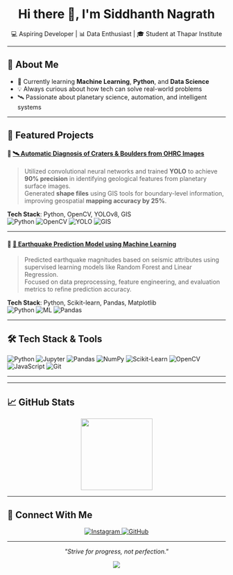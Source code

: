 <h1 align="center">Hi there 👋, I'm Siddhanth Nagrath</h1>
<p align="center">
  💻 Aspiring Developer | 📊 Data Enthusiast | 🎓 Student at Thapar Institute
</p>



---

## 🚀 About Me

- 🌱 Currently learning **Machine Learning**, **Python**, and **Data Science**
- 💡 Always curious about how tech can solve real-world problems
- 🛰 Passionate about planetary science, automation, and intelligent systems

---

## 🌟 Featured Projects

#### 🔹 [🛰 Automatic Diagnosis of Craters & Boulders from OHRC Images](https://github.com/siddhanthnagrath1/Automatic-diagnosis-of-craters-boulders-from-Orbiter-High-Resolution-Camera-OHRC-images-)
> Utilized convolutional neural networks and trained **YOLO** to achieve **90% precision** in identifying geological features from planetary surface images.  
> Generated **shape files** using GIS tools for boundary-level information, improving geospatial **mapping accuracy by 25%**.

**Tech Stack**: Python, OpenCV, YOLOv8, GIS  
![Python](https://img.shields.io/badge/-Python-blue?style=for-the-badge&logo=python)
![OpenCV](https://img.shields.io/badge/-OpenCV-white?style=for-the-badge&logo=opencv&logoColor=black)
![YOLO](https://img.shields.io/badge/-YOLOv8-black?style=for-the-badge)
![GIS](https://img.shields.io/badge/-GIS-green?style=for-the-badge)

---

#### 🔹 [🌋 Earthquake Prediction Model using Machine Learning](https://github.com/siddhanthnagrath1/Earthquake-Prediction-Model-using-Machine-Learning)
> Predicted earthquake magnitudes based on seismic attributes using supervised learning models like Random Forest and Linear Regression.  
> Focused on data preprocessing, feature engineering, and evaluation metrics to refine prediction accuracy.

**Tech Stack**: Python, Scikit-learn, Pandas, Matplotlib  
![Python](https://img.shields.io/badge/-Python-blue?style=for-the-badge&logo=python)
![ML](https://img.shields.io/badge/-Machine%20Learning-orange?style=for-the-badge)
![Pandas](https://img.shields.io/badge/-Pandas-150458?style=for-the-badge&logo=pandas&logoColor=white)

---

## 🛠 Tech Stack & Tools

![Python](https://img.shields.io/badge/-Python-3776AB?style=flat&logo=python&logoColor=white)
![Jupyter](https://img.shields.io/badge/-Jupyter-F37626?style=flat&logo=jupyter&logoColor=white)
![Pandas](https://img.shields.io/badge/-Pandas-150458?style=flat&logo=pandas&logoColor=white)
![NumPy](https://img.shields.io/badge/-NumPy-013243?style=flat&logo=numpy&logoColor=white)
![Scikit-Learn](https://img.shields.io/badge/-Scikit%20Learn-F7931E?style=flat&logo=scikit-learn&logoColor=white)
![OpenCV](https://img.shields.io/badge/-OpenCV-5C3EE8?style=flat&logo=opencv&logoColor=white)
![JavaScript](https://img.shields.io/badge/-JavaScript-F7DF1E?style=flat&logo=javascript&logoColor=black)
![Git](https://img.shields.io/badge/-Git-F05032?style=flat&logo=git&logoColor=white)

---

---

## 📈 GitHub Stats

<p align="center">
  <img src="https://github-readme-stats.vercel.app/api/top-langs/?username=siddhanthnagrath1&layout=compact&theme=radical" height="165" />
</p>

---

## 🔗 Connect With Me

<p align="center">
  <a href="https://www.instagram.com/siddhanthnagrath/" target="_blank">
    <img src="https://img.shields.io/badge/Instagram-%23E4405F.svg?style=for-the-badge&logo=instagram&logoColor=white" alt="Instagram">
  </a>
  <a href="https://github.com/siddhanthnagrath1" target="_blank">
    <img src="https://img.shields.io/badge/GitHub-%2312100E.svg?style=for-the-badge&logo=github&logoColor=white" alt="GitHub">
  </a>
</p>

---

<p align="center"><i>"Strive for progress, not perfection."</i></p>

<p align="center">
  <img src="https://readme-typing-svg.herokuapp.com?font=Fira+Code&size=22&pause=1000&center=true&vCenter=true&color=36BCF7&width=435&lines=Thanks+for+visiting+my+profile!;Happy+coding+💻" />
</p>
